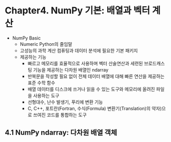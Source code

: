# Chapter4. NumPy 기본: 배열과 벡터 계산

- NumPy Basic
  - Numeric Python의 줄임말
  - 고성능의 과학 계산 컴퓨팅과 데이터 분석에 필요한 기본 패키지
  - 제공하는 기능
    - 빠르고 메모리를 효율적으로 사용하며 벡터 산술연산과 세련된 브로드캐스팅 기능을 제공하는 다차원 배열인 ndarray
    - 반복문을 작성할 필요 없이 전체 데이터 배열에 대해 빠른 연산을 제공하는 표준 수학 함수
    - 배열 데이터를 디스크에 쓰거나 읽을 수 있는 도구와 메모리에 올려진 파일을 사용하는 도구
    - 선형대수, 난수 발생기, 푸리에 변환 기능
    - C, C++, 포트란(Fortran, 수식(Formula) 변환기(Translation)의 약자)으로 쓰여진 코드를 통합하는 도구



## 4.1 NumPy ndarray: 다차원 배열 객체 

